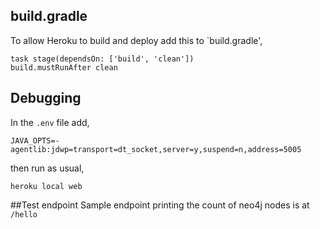 ## build.gradle
To allow Heroku to build and deploy add this to `build.gradle',

    task stage(dependsOn: ['build', 'clean'])
    build.mustRunAfter clean


## Debugging
In the `.env` file add,

    JAVA_OPTS=-agentlib:jdwp=transport=dt_socket,server=y,suspend=n,address=5005

then run as usual,

    heroku local web
 
##Test endpoint
 Sample endpoint printing the count of neo4j nodes is at `/hello` 
 
